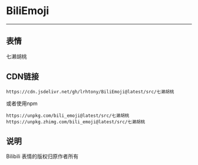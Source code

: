 # BiliEmoji
---
## 表情
七濑胡桃
## CDN链接
```
https://cdn.jsdelivr.net/gh/lrhtony/BiliEmoji@latest/src/七濑胡桃
```
或者使用npm
```
https://unpkg.com/bili_emoji@latest/src/七濑胡桃
https://unpkg.zhimg.com/bili_emoji@latest/src/七濑胡桃
```
## 说明
Bilibili 表情的版权归原作者所有
